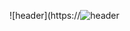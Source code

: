 ![header](https://![header](https://capsule-render.vercel.app/api?type=wave&color=auto&height=300&section=header&text=Hello%20👋%20I'm%20MINSEO🤪&fontSize=50)

<!--
**imkmsh/imkmsh** is a ✨ _special_ ✨ repository because its `README.md` (this file) appears on your GitHub profile.

Here are some ideas to get you started:

- 🔭 I’m currently working on ...
- 🌱 I’m currently learning ...
- 👯 I’m looking to collaborate on ...
- 🤔 I’m looking for help with ...
- 💬 Ask me about ...
- 📫 How to reach me: ...
- 😄 Pronouns: ...
- ⚡ Fun fact: ...
-->
